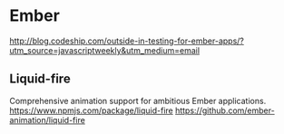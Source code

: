 # Ember

http://blog.codeship.com/outside-in-testing-for-ember-apps/?utm_source=javascriptweekly&utm_medium=email

## Liquid-fire
Comprehensive animation support for ambitious Ember applications.
https://www.npmjs.com/package/liquid-fire
https://github.com/ember-animation/liquid-fire